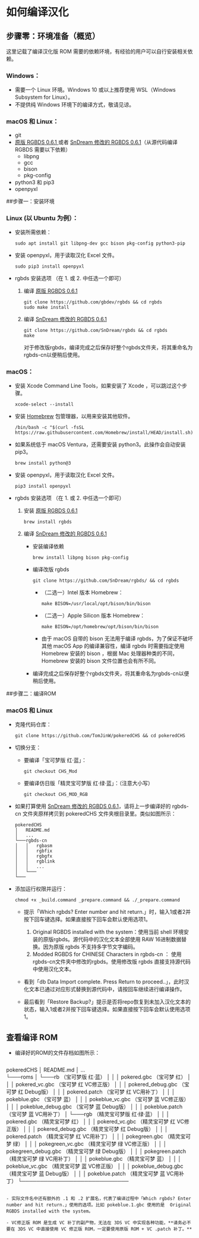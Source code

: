 # 如何编译汉化

## 步骤零：环境准备（概览）

这里记载了编译汉化版 ROM 需要的依赖环境，有经验的用户可以自行安装相关依赖。

### Windows：
- 需要一个 Linux 环境。Windows 10 或以上推荐使用 WSL（Windows Subsystem for Linux）。
- 不提供纯 Windows 环境下的编译方式，敬请见谅。

### macOS 和 Linux：
- git
- [原版 RGBDS 0.6.1 ](https://rgbds.gbdev.io/install/) 或者 [SnDream 修改的 RGBDS 0.6.1](https://github.com/SnDream/rgbds/)（从源代码编译 RGBDS 需要以下依赖）
	-  libpng
	-  gcc
	-  bison
	-  pkg-config
-  python3 和 pip3
-  openpyxl

##步骤一：安装环境
### Linux (以 Ubuntu 为例）：

- 安装所需依赖：

	```
	sudo apt install git libpng-dev gcc bison pkg-config python3-pip
	```
	
- 安装 openpyxl，用于读取汉化 Excel 文件。
	
	```
	sudo pip3 install openpyxl
	```
	
- rgbds 安装选项	（在 1. 或 2. 中任选一个即可）
	1. 编译 [原版 RGBDS 0.6.1 ](https://rgbds.gbdev.io/install/)
 	
 		```
		git clone https://github.com/gbdev/rgbds && cd rgbds
		sudo make install
		```
		
	2. 编译 [SnDream 修改的 RGBDS 0.6.1](https://github.com/SnDream/rgbds/)
 		
 		```
		git clone https://github.com/SnDream/rgbds && cd rgbds
		make
		```
		对于修改版rgbds，编译完成之后保存好整个rgbds文件夹，将其重命名为rgbds-cn以便稍后使用。
		
### macOS：
- 安装 Xcode Command Line Tools，如果安装了 Xcode ，可以跳过这个步骤。
	
	```
	xcode-select --install
	```
	
- 安装 [Homebrew](https://brew.sh) 包管理器，以用来安装其他软件。
	
	```
	/bin/bash -c "$(curl -fsSL https://raw.githubusercontent.com/Homebrew/install/HEAD/install.sh)"
	```

- 如果系统低于 macOS Ventura，还需要安装 python3。此操作会自动安装 pip3。
	
	```
	brew install python@3
	```

- 安装 openpyxl，用于读取汉化 Excel 文件。
	
	```
	pip3 install openpyxl
	```
	
- rgbds 安装选项	（在 1. 或 2. 中任选一个即可）
	1. 安装 [原版 RGBDS 0.6.1 ](https://rgbds.gbdev.io/install/)
 	
 		```
		brew install rgbds
		```
		
	2. 编译 [SnDream 修改的 RGBDS 0.6.1](https://github.com/SnDream/rgbds/)
		- 安装编译依赖
 		
 			```
			brew install libpng bison pkg-config
			```
		- 编译改版 rgbds
 	
	 		```
			git clone https://github.com/SnDream/rgbds/ && cd rgbds
			```
			
			- （二选一）Intel 版本 Homebrew：
			
	 			```
				make BISON=/usr/local/opt/bison/bin/bison
				```
				
			- （二选一）Apple Silicon 版本 Homebrew：
			
	 			```
				make BISON=/opt/homebrew/opt/bison/bin/bison
				```
				
			- 由于 macOS 自带的 bison 无法用于编译 rgbds，为了保证不破坏其他 macOS App 的编译兼容性，编译 rgbds 时需要指定使用 Homebrew 安装的 bison ，根据 Mac 处理器种类的不同，Homebrew 安装的 bison 文件位置也会有所不同。

		- 编译完成之后保存好整个rgbds文件夹，将其重命名为rgbds-cn以便稍后使用。

##步骤二：编译ROM

### macOS 和 Linux

- 克隆代码仓库：

	```
	git clone https://github.com/TomJinW/pokeredCHS && cd pokeredCHS
	```
	
- 切换分支：
	- 要编译「宝可梦版 红·蓝」：

		```
		git checkout CHS_Mod
		```
		
	- 要编译仿日版「精灵宝可梦版 红·绿·蓝」：（注意大小写）

		```
		git checkout CHS_MOD_RGB
		```
- 如果打算使用 [SnDream 修改的 RGBDS 0.6.1](https://github.com/SnDream/rgbds/)，请将上一步编译好的 rgbds-cn 文件夹原样拷贝到 pokeredCHS 文件夹根目录里。类似如图所示：

	```
	pokeredCHS
	│   README.md
	│   ...    
	└───rgbds-cn
	│   │   rgbasm
	│   │   rgbfix
	│   │   rgbgfx
	│   │   rgblink
	│   │   ...
	│   └───
	└───
	```

- 添加运行权限并运行：

	```
	chmod +x _build.command _prepare.command && ./_prepare.command
	```

	- 提示「Which rgbds? Enter number and hit return.」时，输入1或者2并按下回车键选择。如果直接按下回车会默认使用选项1。
		1. Original RGBDS installed with the system：使用当前 shell 环境安装的原版rgbds。源代码中的汉化文本全部使用 RAW 16进制数据替换。因为原版 rgbds 不支持多字节文字编码。
		2. Modded RGBDS for CHINESE Characters in rgbds-cn ： 使用rgbds-cn文件夹中修改的rgbds。使用修改版 rgbds 直接支持源代码中使用汉化文本。
		
	- 看到「db Data Import complete. Press Return to proceed..」，此时汉化文本已通过对应形式替换到源代码中，请按回车继续进行编译操作。
	
	- 最后看到「Restore Backup?」提示是否将repo恢复到未加入汉化文本的状态，输入1或者2并按下回车键选择。如果直接按下回车会默认使用选项1。

## 查看编译 ROM

- 编译好的ROM的文件存档如图所示：

	```
pokeredCHS
│   README.md
│   ...    
└───roms
│   └───rb （宝可梦版 红·蓝）
│ 	│ 	│ pokered.gbc 			（宝可梦 红）
│ 	│ 	│ pokered_vc.gbc		（宝可梦 红 VC修正版）
│ 	│ 	│ pokered_debug.gbc		（宝可梦 红 Debug版）
│ 	│ 	│ pokered.patch			（宝可梦 红 VC用补丁）
│ 	│ 	│ pokeblue.gbc 			（宝可梦 蓝）
│ 	│ 	│ pokeblue_vc.gbc		（宝可梦 蓝 VC修正版）
│ 	│ 	│ pokeblue_debug.gbc	（宝可梦 蓝 Debug版）
│ 	│ 	│ pokeblue.patch		（宝可梦 蓝 VC用补丁）
│   └───rgb （精灵宝可梦版 红·绿·蓝）
│ 	│ 	│ pokered.gbc			（精灵宝可梦 红）
│ 	│ 	│ pokered_vc.gbc		（精灵宝可梦 红 VC修正版）
│ 	│ 	│ pokered_debug.gbc		（精灵宝可梦 红 Debug版）
│ 	│ 	│ pokered.patch			（精灵宝可梦 红 VC用补丁）
│ 	│ 	│ pokegreen.gbc			（精灵宝可梦 绿）
│ 	│ 	│ pokegreen_vc.gbc		（精灵宝可梦 绿 VC修正版）
│ 	│ 	│ pokegreen_debug.gbc	（精灵宝可梦 绿 Debug版）
│ 	│ 	│ pokegreen.patch		（精灵宝可梦 绿 VC用补丁）
│ 	│ 	│ pokeblue.gbc			（精灵宝可梦 蓝）
│ 	│ 	│ pokeblue_vc.gbc		（精灵宝可梦 蓝 VC修正版）
│ 	│ 	│ pokeblue_debug.gbc	（精灵宝可梦 蓝 Debug版）
│ 	│ 	│ pokeblue.patch		（精灵宝可梦 蓝 VC用补丁）
└─────────────────────────────
```

- 实际文件名中还有额外的 .1 和 .2 扩展名，代表了编译过程中「Which rgbds? Enter number and hit return.」使用的选项。比如 pokeblue.1.gbc 使用的是  Original RGBDS installed with the system。
	
- VC修正版 ROM 是生成 VC 补丁的副产物，无法在 3DS VC 中实现各种功能，**请务必不要在 3DS VC 中直接使用 VC 修正版 ROM，一定要使用原版 ROM + VC .patch 补丁。**
	
	
	


